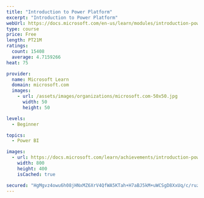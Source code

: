 ```yaml
---
title: "Introduction to Power Platform"
excerpt: "Introduction to Power Platform"
webUrl: https://docs.microsoft.com/en-us/learn/modules/introduction-power-platform/
type: course
price: Free
length: PT21M
ratings:
  count: 15408
  average: 4.7159266
heat: 75

provider:
  name: Microsoft Learn
  domain: microsoft.com
  images:
    - url: /assets/images/organizations/microsoft.com-50x50.jpg
      width: 50
      height: 50

levels:
  - Beginner

topics:
  - Power BI

images:
  - url: https://docs.microsoft.com/learn/achievements/introduction-power-platform-social.png
    width: 800
    height: 400
    isCached: true

secured: "HgMgvz4owu6h08jHNxMZ6XrV4QfWA5KTah+H7aBJ5kM+uWCSgD8XxUq/c/ruzO3d0UzLIttMgfLGerTGV1S15o3f+lFMQhL6GHqCi+s96d+nfDwF+4+cCxISbL5Lg68Q4Uokuk9fRG1/Rr4Pl2UVjjcjv71eVVU3YS5FcOZEPfaxxaNiMLF8zm599Wl0XffB6qeVN4OdqrSBqNcy5hCPNNwrBu+lONbEToSenusUq3CoNKlWopzlKRMy8QkAx1WtRYVcaJNKIDo9syJ+l0XgdYD/Y3qkBY/vie/KdDesWoszn3IMglJWiZlulO1oBI4A7eIe3jCP6yQNIdbKzrGEpeWNTwhEQCbQBPhtMdO926/qFBoyL0LKd/Dgck4IlcbhOXOkf0HUNdKQlGzS5oCkvS8D50XANh2o06D+0Q2MPkgrvzOwrpYqGryydebFxFwa;s80778Bgz26WL8qNaTnQ1w=="
---
```


